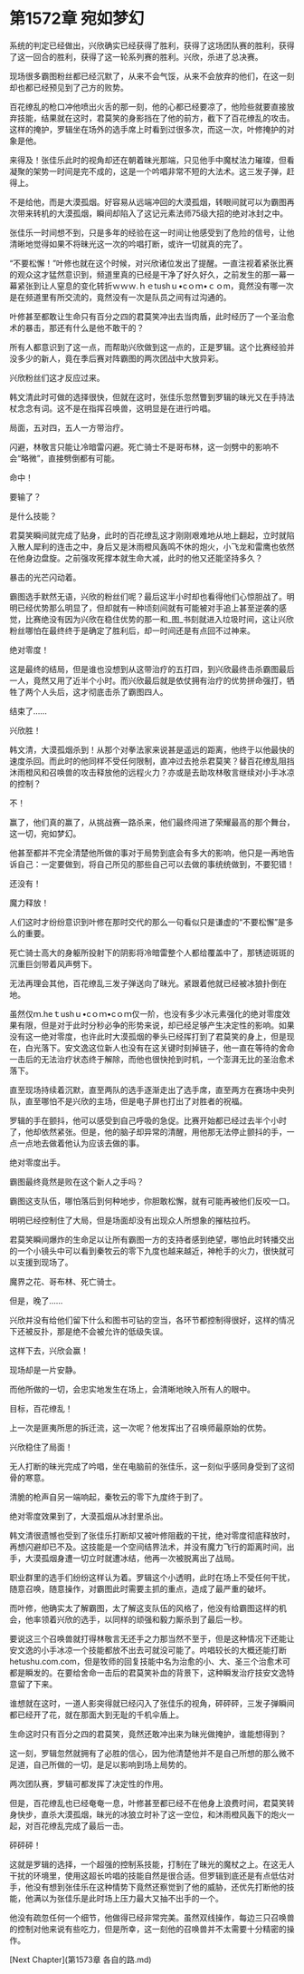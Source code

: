 # 第1572章 宛如梦幻

系统的判定已经做出，兴欣确实已经获得了胜利，获得了这场团队赛的胜利，获得了这一回合的胜利，获得了这一轮系列赛的胜利。兴欣，杀进了总决赛。

现场很多霸图粉丝都已经沉默了，从来不会气馁，从来不会放弃的他们，在这一刻却也都已经预见到了己方的败势。

百花缭乱的枪口冲他喷出火舌的那一刻，他的心都已经要凉了，他险些就要直接放弃技能，结果就在这时，君莫笑的身影挡在了他的前方，截下了百花缭乱的攻击。这样的掩护，罗辑坐在场外的选手席上时看到过很多次，而这一次，叶修掩护的对象是他。

来得及！张佳乐此时的视角却还在朝着昧光那端，只见他手中魔杖法力璀璨，但看凝聚的架势一时间是完不成的，这是一个吟唱非常不短的大法术。这三发子弹，赶得上。

不是给他，而是大漠孤烟。好容易从远端冲回的大漠孤烟，转眼间就可以为霸图再次带来转机的大漠孤烟，瞬间却陷入了这记元素法师75级大招的绝对冰封之中。

张佳乐一时间想不到，只是多年的经验在这一时间让他感受到了危险的信号，让他清晰地觉得如果不将昧光这一次的吟唱打断，或许一切就真的完了。

“不要松懈！”叶修也就在这个时候，对兴欣诸位发出了提醒。一直注视着紧张比赛的观众这才猛然意识到，频道里真的已经是干净了好久好久，之前发生的那一幕一幕紧张到让人窒息的变化转折ｗｗｗ.ｈｅtushｕ•cｏｍ•ｃｏm，竟然没有哪一次是在频道里有所交流的，竟然没有一次是队员之间有过沟通的。

叶修甚至都敢让生命只有百分之四的君莫笑冲出去当肉盾，此时经历了一个圣治愈术的暴击，那还有什么是他不敢干的？

所有人都意识到了这一点，而帮助兴欣做到这一点的，正是罗辑。这个比赛经验并没多少的新人，竟在季后赛对阵霸图的两次团战中大放异彩。

兴欣粉丝们这才反应过来。

韩文清此时可做的选择很快，但就在这时，张佳乐忽然瞥到罗辑的昧光又在手持法杖念念有词。这不是在指挥召唤兽，这明显是在进行吟唱。

局面，五对四，五人一方带治疗。

闪避，林敬言只能让冷暗雷闪避。死亡骑士不是哥布林，这一剑劈中的影响不会“略微”，直接劈倒都有可能。

命中！

要输了？

是什么技能？

君莫笑瞬间就完成了贴身，此时的百花缭乱这才刚刚艰难地从地上翻起，立时就陷入散人犀利的连击之中，身后又是沐雨橙风轰鸣不休的炮火，小飞龙和雷鹰也依然在他身边盘旋。之前强攻死撑本就生命大减，此时的他又还能坚持多久？

暴击的光芒闪动着。

霸图选手默然无语，兴欣的粉丝们呢？最后这半小时却也看得他们心惊胆战了。明明已经优势那么明显了，但却就有一种顷刻间就有可能被对手追上甚至逆袭的感觉，比赛绝没有因为兴欣在稳住优势的那一和_图_书刻就进入垃圾时间，这让兴欣粉丝哪怕在最终终于是确定了胜利后，却一时间还是有点回不过神来。

绝对零度！

这是最终的结局，但是谁也没想到从这带治疗的五打四，到兴欣最终击杀霸图最后一人，竟然又用了近半个小时。而兴欣最后就是依仗拥有治疗的优势拼命强打，牺牲了两个人头后，这才彻底击杀了霸图四人。

结束了……

兴欣胜！

韩文清，大漠孤烟杀到！从那个对拳法家来说甚是遥远的距离，他终于以他最快的速度杀回。而此时的他同样不受任何限制，直冲过去抢杀君莫笑？替百花缭乱阻挡沐雨橙风和召唤兽的攻击释放他的远程火力？亦或是去助攻林敬言继续对小手冰凉的控制？

不！

赢了，他们真的赢了，从挑战赛一路杀来，他们最终闯进了荣耀最高的那个舞台，这一切，宛如梦幻。

他甚至都并不完全清楚他所做的事对于局势到底会有多大的影响，他只是一再地告诉自己：一定要做到，将自己所见的那些自己可以去做的事统统做到，不要犯错！

还没有！

魔力释放！

人们这时才纷纷意识到叶修在那时交代的那么一句看似只是谦虚的“不要松懈”是多么的重要。

死亡骑士高大的身躯所投射下的阴影将冷暗雷整个人都给覆盖中了，那锈迹斑斑的沉重巨剑带着风声劈下。

无法再理会其他，百花缭乱三发子弹送向了昧光。紧跟着他就已经被冰狼扑倒在地。

虽然仅ｍ.heｔushｕ•cｏｍ•cｏｍ仅一阶，也没有多少冰元素强化的绝对零度效果有限，但是对于此时分秒必争的形势来说，却已经足够产生决定性的影响。如果没有这一绝对零度，也许此时大漠孤烟的拳头已经挥打到了君莫笑的身上，但是现在，白光落下。安文逸这位新人也没有在这关键时刻掉链子，他一直在等待的舍命一击后的无法治疗状态终于解除，而他也很快抢到时机，一个澎湃无比的圣治愈术落下。

直至现场持续着沉默，直至两队的选手逐渐走出了选手席，直至两方在赛场中央列队，直至哪怕不是兴欣的主场，但是电子屏也打出了对胜者的祝福。

罗辑的手在颤抖，他可以感受到自己呼吸的急促。比赛开始都已经过去半个小时了，他却依然紧张。但是，他的脑子却异常的清醒，用他那无法停止颤抖的手，一点一点地去做着他认为应该去做的事。

绝对零度出手。

霸图最终竟然是败在这个新人之手吗？

霸图这支队伍，哪怕落后到何种地步，你胆敢松懈，就有可能再被他们反咬一口。

明明已经控制住了大局，但是场面却没有出现众人所想象的摧枯拉朽。

君莫笑瞬间爆炸的生命足以让所有霸图一方的支持者感到绝望，哪怕此时转播交出的一个小镜头中可以看到秦牧云的零下九度也越来越近，神枪手的火力，很快就可以支援到现场了。

魔界之花、哥布林、死亡骑士。

但是，晚了……

兴欣并没有给他们留下什么和图书可钻的空当，各环节都控制得很好，这样的情况下还被反扑，那是绝不会被允许的低级失误。

这样下去，兴欣会赢！

现场却是一片安静。

而他所做的一切，会忠实地发生在场上，会清晰地映入所有人的眼中。

目标，百花缭乱！

上一次是匪夷所思的拆迁流，这一次呢？他发挥出了召唤师最原始的优势。

兴欣稳住了局面！

无人打断的昧光完成了吟唱，坐在电脑前的张佳乐，这一刻似乎感同身受到了这彻骨的寒意。

清脆的枪声自另一端响起，秦牧云的零下九度终于到了。

绝对零度效果到了，大漠孤烟从冰封里杀出。

韩文清很遗憾也受到了张佳乐打断却又被叶修阻截的干扰，绝对零度彻底释放时，再想闪避却已不及。这技能是一个空间结界法术，并没有魔力飞行的距离时间，出手，大漠孤烟身遭一切立时就遭冰结，他再一次被脱离出了战局。

职业群里的选手们纷纷这样认为着。罗辑这个小透明，此时在场上不受任何干扰，随意召唤，随意操作，对霸图此时需要主抓的重点，造成了最严重的破坏。

而叶修，他确实太了解霸图，太了解这支队伍的风格了，他没有给霸图这样的机会，他率领着兴欣的选手，以同样的顽强和毅力厮杀到了最后一秒。

要说这三个召唤兽就打得林敬言无还手之力那当然不至于，但是这种情况下还能让安文逸的小手冰凉一个技能都放不出去可就没可能了。吟唱较长的大概还能打断hetushu.com.com，但是牧师的回复技能中名为治愈的小、大、圣三个治愈术可都是瞬发的。在要给舍命一击后的君莫笑补血的背景下，这种瞬发治疗技安文逸特意留了下来。

谁想就在这时，一道人影突得就已经闪入了张佳乐的视角，砰砰砰，三发子弹瞬间都已经开了花，就在那面大到无耻的千机伞盾上。

生命这时只有百分之四的君莫笑，竟然还敢冲出来为昧光做掩护，谁能想得到？

这一刻，罗辑忽然就拥有了必胜的信心，因为他清楚他并不是自己所想的那么微不足道，自己所做的一切，是足以影响到场上局势的。

两次团队赛，罗辑可都发挥了决定性的作用。

但是，百花缭乱也已经奄奄一息，叶修甚至都已经不在他身上浪费时间，君莫笑转身快步，直杀大漠孤烟，昧光的冰狼立时补了这一空位，和沐雨橙风轰下的炮火一起，对百花缭乱完成了最后一击。

砰砰砰！

这就是罗辑的选择，一个超强的控制系技能，打制在了昧光的魔杖之上。在这无人干扰的环境里，使用这超长吟唱的技能自然是很合适。但罗辑到底还是有点低估对手，他没有想到张佳乐在这种情势下竟然还察觉到了他的威胁，还优先打断他的技能，他满以为张佳乐是此时场上压力最大又抽不出手的一个。

他没有疏忽任何一个细节，他做得已经非常完美。虽然双线操作，每边三只召唤兽的控制对他来说有些吃力，但是所幸，这一刻他的召唤兽并不太需要十分精密的操作。



[Next Chapter](第1573章 各自的路.md)